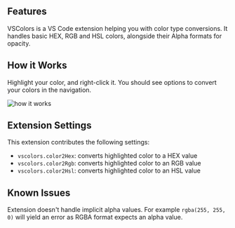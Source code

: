 ## Features

VSColors is a VS Code extension helping you with color type conversions. It handles basic HEX, RGB and HSL colors, alongside their Alpha formats for opacity.

## How it Works

Highlight your color, and right-click it. You should see options to convert your colors in the navigation.

![how it works](https://github.com/kevscript/vscolors/blob/main/vscolors.gif)

## Extension Settings

This extension contributes the following settings:

- `vscolors.color2Hex`: converts highlighted color to a HEX value
- `vscolors.color2Rgb`: converts highlighted color to an RGB value
- `vscolors.color2Hsl`: converts highlighted color to an HSL value

## Known Issues

Extension doesn't handle implicit alpha values.
For example `rgba(255, 255, 0)` will yield an error as RGBA format expects an alpha value.
